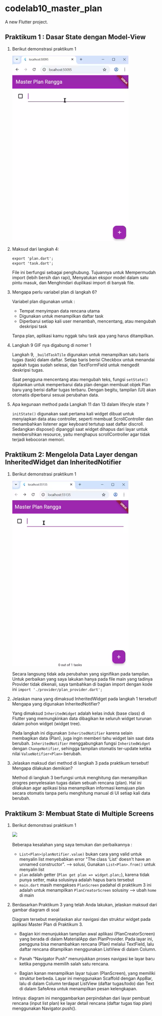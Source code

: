# codelab10_master_plan

A new Flutter project.

## Praktikum 1 : Dasar State dengan Model-View
1. Berikut demonstrasi praktikum 1

    <img src="img/rec1.webp" style="max-width: 40vw;"/> 

2. Maksud dari langkah 4:
    ```
    export 'plan.dart';
    export 'task.dart';
    ```
    File ini berfungsi sebagai penghubung. Tujuannya untuk Mempermudah import (lebih bersih dan rapi), Menyatukan ekspor model dalam satu pintu masuk, dan Menghindari duplikasi import di banyak file.

3. Mengapa perlu variabel plan di langkah 6?

    Variabel plan digunakan untuk :
    - Tempat menyimpan data rencana utama
    - Digunakan untuk menampilkan daftar task
    - Diperbarui setiap kali user menambah, mencentang, atau mengubah deskripsi task
    
    Tanpa plan, aplikasi kamu nggak tahu task apa yang harus ditampilkan.

4. Langkah 9 GIF nya digabung di nomer 1

    Langkah 9, `_buildTaskTile` digunakan untuk menampilkan satu baris tugas (task) dalam daftar.
Setiap baris berisi Checkbox untuk menandai apakah tugas sudah selesai, dan TextFormField untuk mengedit deskripsi tugas.

    Saat pengguna mencentang atau mengubah teks, fungsi `setState()` dijalankan untuk memperbarui data plan dengan membuat objek Plan baru yang berisi daftar tugas terbaru.
Dengan begitu, tampilan (UI) akan otomatis diperbarui sesuai perubahan data.

5. Apa kegunaan method pada Langkah 11 dan 13 dalam lifecyle state ?

    `initState()` digunakan saat pertama kali widget dibuat untuk menyiapkan data atau controller, seperti membuat ScrollController dan menambahkan listener agar keyboard tertutup saat daftar discroll.
    Sedangkan dispose() dipanggil saat widget dihapus dari layar untuk membersihkan resource, yaitu menghapus scrollController agar tidak terjadi kebocoran memori.

## Praktikum 2: Mengelola Data Layer dengan InheritedWidget dan InheritedNotifier
1. Berikut demonstrasi praktikum 1

    <img src="img/rec2.webp" style="max-width: 40vw;"/> 

    Secara langsung tidak ada perubahan yang signifikan pada tampilan. Untuk perbaikan yang saya lakukan hanya pada file main yang tadinya Provider tidak dikenali, saya tambahkan di bagian import dengan kode ini
    `import './provider/plan_provider.dart';`

2. Jelaskan mana yang dimaksud InheritedWidget pada langkah 1 tersebut! Mengapa yang digunakan InheritedNotifier?

    Yang dimaksud `InheritedWidget` adalah kelas induk (base class) di Flutter yang memungkinkan data dibagikan ke seluruh widget turunan dalam pohon widget (widget tree).

    Pada langkah ini digunakan `InheritedNotifier` karena selain membagikan data (Plan), juga ingin memberi tahu widget lain saat data berubah.
`InheritedNotifier` menggabungkan fungsi `InheritedWidget` dengan `ChangeNotifier`, sehingga tampilan otomatis ter-update ketika nilai `ValueNotifier<Plan>` berubah.

3. Jelaskan maksud dari method di langkah 3 pada praktikum tersebut! Mengapa dilakukan demikian?

    Method di langkah 3 berfungsi untuk menghitung dan menampilkan progres penyelesaian tugas dalam sebuah rencana (plan). Hal ini dilakukan agar aplikasi bisa menampilkan informasi kemajuan plan secara otomatis tanpa perlu menghitung manual di UI setiap kali data berubah.

## Praktikum 3: Membuat State di Multiple Screens
1. Berikut demonstrasi praktikum 1

    <img src="img/rec3.webp" style="max-width: 40vw;"/> 

    Beberapa kesalahan yang saya temukan dan perbaikannya :
    - `List<Plan>(planNotifier.value)` bukan cara yang valid untuk menyalin list menyebabkan error "The class 'List' doesn't have an unnamed constructor". --> solusi, Gunakan `List<Plan>.from()` untuk menyalin list
    - `plan` adalah getter (`Plan get plan => widget.plan;`), karena tidak punya setter, maka solusinya adalah hapus baris tersebut
    - `main.dart` masih mengakses `PlanScreen` padahal di praktikum 3 ini adalah untuk menampilkan `PlanCreatorScreen` solusiny --> ubah `home` di main

2. Berdasarkan Praktikum 3 yang telah Anda lakukan, jelaskan maksud dari gambar diagram di soal

    Diagram tersebut menjelaskan alur navigasi dan struktur widget pada aplikasi Master Plan di Praktikum 3.

    - Bagian kiri menunjukkan tampilan awal aplikasi (PlanCreatorScreen) yang berada di dalam MaterialApp dan PlanProvider. Pada layar ini, pengguna bisa menambahkan rencana (Plan) melalui TextField, lalu daftar rencana ditampilkan menggunakan ListView di dalam Column.

    - Panah “Navigator Push” menunjukkan proses navigasi ke layar baru ketika pengguna memilih salah satu rencana.

    - Bagian kanan menampilkan layar tujuan (PlanScreen), yang memiliki struktur berbeda. Layar ini menggunakan Scaffold dengan AppBar, lalu di dalam Column terdapat ListView (daftar tugas/todo) dan Text di dalam SafeArea untuk menampilkan pesan kelengkapan.

    Intinya: diagram ini menggambarkan perpindahan dari layar pembuat rencana (input list plan) ke layar detail rencana (daftar tugas tiap plan) menggunakan Navigator.push().
 
